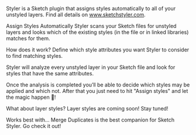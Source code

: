 Styler is a Sketch plugin that assigns styles automatically to all of your unstyled layers. Find all details on www.sketchstyler.com. 



Assign Styles Automatically
Styler scans your Sketch files for unstyled layers and looks which of the existing styles (in the file or in linked libraries) matches for them.



How does it work?
Define which style attributes you want Styler to consider to find matching styles.

Styler will analyze every unstyled layer in your Sketch file and look for styles that have the same attributes.

Once the analysis is completed you’ll be able to decide which styles may be applied and which not. After that you just need to hit "Assign styles" and let the magic happen 🎩!



What about layer styles?
Layer styles are coming soon! Stay tuned!



Works best with...
Merge Duplicates is the best companion for Sketch Styler. Go check it out!